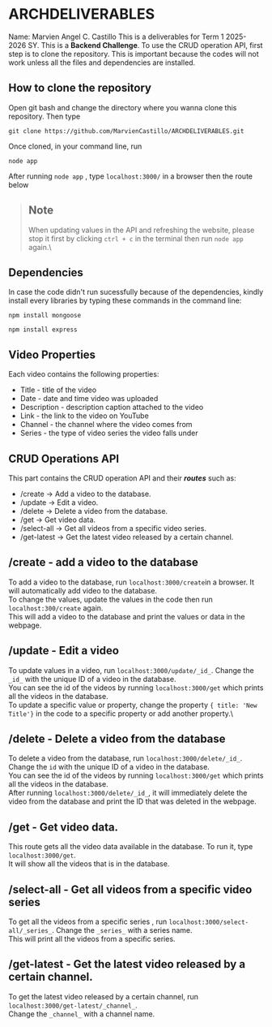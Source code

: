 # ARCHDELIVERABLES

Name: Marvien Angel C. Castillo
This is a deliverables for Term 1 2025-2026 SY. This is a **Backend Challenge**.
To use the CRUD operation API, first step is to clone the repository. This is important because
the codes will not work unless all the files and dependencies are installed.

## How to clone the repository
Open git bash and change the directory where you wanna clone this repository. Then type
```
git clone https://github.com/MarvienCastillo/ARCHDELIVERABLES.git
```
Once cloned, in your command line, run 
```
node app
```
After running ```node app``` , type ```localhost:3000/``` in a browser then the route below
> ## Note
> When updating values in the API and refreshing the website, please stop it first by clicking ``` ctrl + c ``` in the terminal then run ```node app``` again.\

## Dependencies 
In case the code didn't run sucessfully because of the dependencies, kindly install every libraries by typing these commands in the command line:
```
npm install mongoose
```
```
npm install express
```
## Video Properties
Each video contains the following properties:
- Title - title of the video
- Date - date and time video was uploaded
- Description - description caption attached to the video
- Link - the link to the video on YouTube
- Channel - the channel where the video comes from
- Series - the type of video series the video falls under
## CRUD Operations API 
This part contains the CRUD operation API and their ***routes*** such as:
- /create -> Add a video to the database.
- /update -> Edit a video.
- /delete -> Delete a video from the database.
- /get -> Get video data.
- /select-all -> Get all videos from a specific video series.
- /get-latest -> Get the latest video released by a certain channel.
## /create - add a video to the database
To add a video to the database, run ```localhost:3000/create```in a browser. It will automatically add video to the database.\
To change the values, update the values in the code then run ```localhost:300/create``` again.\
This will add a video to the database and print the values or data in the webpage.
## /update - Edit a video
To update values in a video, run ```localhost:3000/update/_id_```. Change the ```_id_``` with the unique ID of a video in the database.\
You can see the id of the videos by running ```localhost:3000/get``` which prints all the videos in the database.\
To update a specific value or property, change the property ```{ title: 'New Title'}``` in the code to a specific property or add another property.\
## /delete - Delete a video from the database
To delete a video from the database, run ```localhost:3000/delete/_id_```. Change the ```id``` with the unique ID of a video in the database.\
You can see the id of the videos by running ```localhost:3000/get``` which prints all the videos in the database.\
After running ```localhost:3000/delete/_id_```, it will immediately delete the video from the database and print the ID that was deleted in the webpage.
## /get - Get video data.
This route gets all the video data available in the database. To run it, type ```localhost:3000/get```.\
It will show all the videos that is in the database.
## /select-all - Get all videos from a specific video series
To get all the videos from a specific series , run ```localhost:3000/select-all/_series_```. Change the ```_series_``` with a series name.\
This will print all the videos from a specific series.
## /get-latest - Get the latest video released by a certain channel.
To get the latest video released by a certain channel, run ```localhost:3000/get-latest/_channel_```.\
Change the ```_channel_``` with a channel name.








